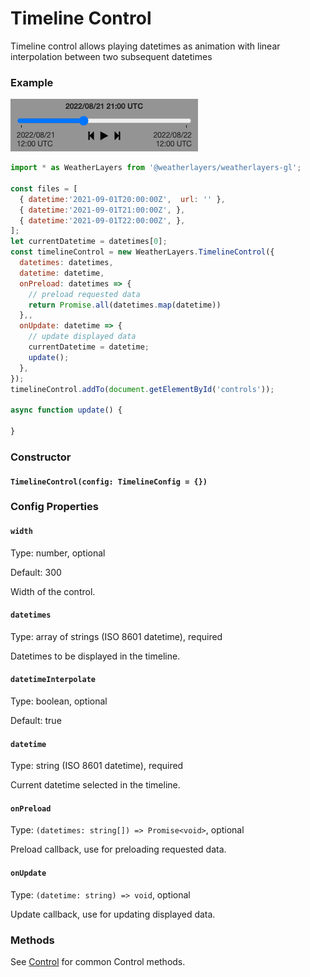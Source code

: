 # Timeline Control

Timeline control allows playing datetimes as animation with linear interpolation between two subsequent datetimes

### Example

![Timeline Control](../../.gitbook/assets/timeline-control.png)

```javascript
import * as WeatherLayers from '@weatherlayers/weatherlayers-gl';

const files = [
  { datetime:'2021-09-01T20:00:00Z',  url: '' },
  { datetime:'2021-09-01T21:00:00Z', },
  { datetime:'2021-09-01T22:00:00Z', },
];
let currentDatetime = datetimes[0];
const timelineControl = new WeatherLayers.TimelineControl({
  datetimes: datetimes,
  datetime: datetime,
  onPreload: datetimes => {
    // preload requested data
    return Promise.all(datetimes.map(datetime))
  },,
  onUpdate: datetime => {
    // update displayed data
    currentDatetime = datetime;
    update();
  },
});
timelineControl.addTo(document.getElementById('controls'));

async function update() {
  
}
```

### Constructor

#### `TimelineControl(config: TimelineConfig = {})`

### Config Properties

#### `width`

Type: number, optional

Default: 300

Width of the control.

#### `datetimes`

Type: array of strings (ISO 8601 datetime), required

Datetimes to be displayed in the timeline.

#### `datetimeInterpolate`

Type: boolean, optional

Default: true

#### `datetime`

Type: string (ISO 8601 datetime), required

Current datetime selected in the timeline.

#### `onPreload`

Type: `(datetimes: string[]) => Promise<void>`, optional

Preload callback, use for preloading requested data.

#### `onUpdate`

Type: `(datetime: string) => void`, optional

Update callback, use for updating displayed data.

### Methods

See [Control](control.md) for common Control methods.
